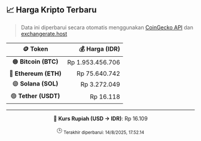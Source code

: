 

<!-- HARGA_KRIPTO -->
## 📈 Harga Kripto Terbaru

> Data ini diperbarui secara otomatis menggunakan [CoinGecko API](https://www.coingecko.com/) dan [exchangerate.host](https://exchangerate.host/)

<div align="center">

| 🪙 Token | 💰 Harga (IDR) |
|:------:|---------------:|
| 🟠 **Bitcoin (BTC)**   | Rp 1.953.456.706 |
| 🔵 **Ethereum (ETH)**  | Rp 75.640.742 |
| 🟣 **Solana (SOL)**    | Rp 3.272.049 |
| 🟢 **Tether (USDT)**   | Rp 16.118 |

---

💱 **Kurs Rupiah (USD → IDR)**: Rp 16.109

🕒 <sub>Terakhir diperbarui: 14/8/2025, 17.52.14</sub>

</div>
<!-- /HARGA_KRIPTO -->